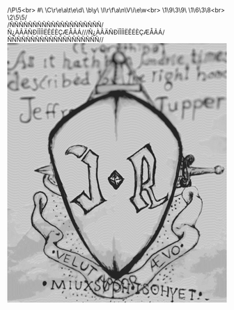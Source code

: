 /\P\5\<br>
\#\ \C\r\e\a\t\e\d\ \b\y\ \I\r\f\a\n\V\i\e\w\<br>
\1\9\3\9\ \1\6\3\8\<br>
\2\5\5/<br>
/ÑÑÑÑÑÑÑÑÑÑÑÑÑÑÑÑÑÑÑÑ/<br>
Ñ¿ÀÂÄÑÐÏÎÍÌËÊÉÈÇÆÅÃÁ//\/Ñ¿ÀÂÄÑÐÏÎÍÌËÊÉÈÇÆÅÃÁ/<br>
ÑÑÑÑÑÑÑÑÑÑÑÑÑÑÑÑÑÑÑÑ//<br>
<img src="/Cover/Cover.png"></img>

